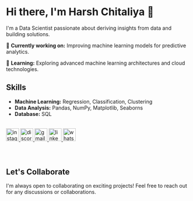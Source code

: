 # Hi there, I'm Harsh Chitaliya 👋

I'm a Data Scientist passionate about deriving insights from data and building solutions. 

🔭 **Currently working on:** Improving machine learning models for predictive analytics.

🌱 **Learning:** Exploring advanced machine learning architectures and cloud technologies.

## Skills

- **Machine Learning:** Regression, Classification, Clustering
- **Data Analysis:** Pandas, NumPy, Matplotlib, Seaborns
- **Database:** SQL
<br><br>
  
  
<div align="left">
  <a href="https://www.instagram.com/harsh_chitaliya/" target="_blank">
    <img src="https://img.shields.io/static/v1?message=Instagram&logo=instagram&label=&color=E4405F&logoColor=white&labelColor=&style=for-the-badge" height="35" alt="instagram logo"  />
  </a>
  <a href="discordapp.com/users/1135894623932387350" target="_blank">
    <img src="https://img.shields.io/static/v1?message=Discord&logo=discord&label=&color=7289DA&logoColor=white&labelColor=&style=for-the-badge" height="35" alt="discord logo"  />
  </a>
  <a href="mailto:chitaliyaharsh09@gmail.com" target="_blank">
    <img src="https://img.shields.io/static/v1?message=Gmail&logo=gmail&label=&color=D14836&logoColor=white&labelColor=&style=for-the-badge" height="35" alt="gmail logo"  />
  </a>
  <a href="https://www.linkedin.com/in/harsh-chitaliya-68512b28b/" target="_blank">
    <img src="https://img.shields.io/static/v1?message=LinkedIn&logo=linkedin&label=&color=0077B5&logoColor=white&labelColor=&style=for-the-badge" height="35" alt="linkedin logo"  />
  </a>
  <a href="https://wa.me/qr/G2SYKT53UBUVP1" target="_blank">
    <img src="https://img.shields.io/static/v1?message=Whatsapp&logo=whatsapp&label=&color=25D366&logoColor=white&labelColor=&style=for-the-badge" height="35" alt="whatsapp logo"  />
  </a>
</div>

###

<br clear="both">



###

## Let's Collaborate
I'm always open to collaborating on exciting projects! Feel free to reach out for any discussions or collaborations.




